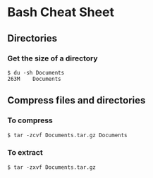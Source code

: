 # Bash Cheat Sheet

## Directories

### Get the size of a directory
```
$ du -sh Documents
263M    Documents
```

## Compress files and directories

### To compress
```
$ tar -zcvf Documents.tar.gz Documents
```

### To extract
```
$ tar -zxvf Documents.tar.gz
```
